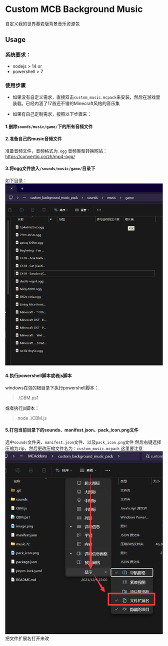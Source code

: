 # Custom MCB Background Music
自定义我的世界基岩版背景音乐资源包

## Usage

### 系统要求：
- nodejs > 14
or
- powershell > 7

### 使用步骤

- 如果没有自定义需求，直接双击`custom_music.mcpack`来安装，然后在游戏里装载。已经内涵了17首还不错的Minecraft风格的音乐集

- 如果有自己定制需求，按照以下步骤来：

#### 1.删除`sounds/music/game/`下的所有音频文件

#### 2.准备自己的music音频文件
准备音频文件，音频格式为`.ogg`
音频类型转换网站：https://convertio.co/zh/mp4-ogg/

#### 3.将ogg文件放入`/sounds/music/game/`目录下
如下目录：
![Alt text](image.png)

#### 4.执行powershell脚本或者js脚本

windows在包的根目录下执行powershell脚本：
> .\CBM.ps1

或者执行js脚本：
> node .\CBM.js

#### 5.打包当前目录下的sounds、manifest.json、pack_icon.png文件

选中`sounds`文件夹、`manifest.json`文件、以及`pack_icon.png`文件
然后右键选择压缩为zip，然后更改压缩文件名为：`custom_music.mcpack`
这里要注意![Alt text](image-1.png)
把文件扩展名打开来改
